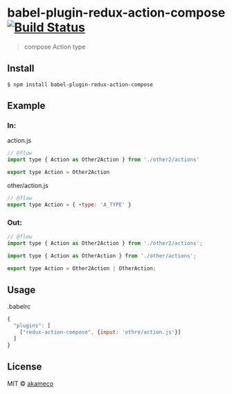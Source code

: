 # babel-plugin-redux-action-compose [![Build Status](https://travis-ci.org/akameco/babel-plugin-redux-action-compose.svg?branch=master)](https://travis-ci.org/akameco/babel-plugin-redux-action-compose)

> compose Action type


## Install

```
$ npm install babel-plugin-redux-action-compose
```

## Example

### In:

action.js

```js
// @flow
import type { Action as Other2Action } from './other2/actions'

export type Action = Other2Action
```

other/action.js

```js
// @flow
export type Action = { +type: 'A_TYPE' }
```

### Out:

```js
// @flow
import type { Action as Other2Action } from './other2/actions';

import type { Action as OtherAction } from './other/actions';

export type Action = Other2Action | OtherAction;
```

## Usage

.babelrc

```js
{
  "plugins": [
    ["redux-action-compose", {input: 'othre/action.js'}]
  ]
}
```

## License

MIT © [akameco](https://akameco.github.io)
